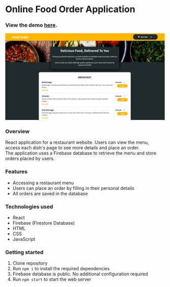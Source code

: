 # Online Food Order Application
### View the demo [here](https://react-online-food-order.netlify.app/).
![Online Food Order Application](https://raw.githubusercontent.com/paul963/react-online-food-order/master/site-preview.webp)

### Overview
React application for a restaurant website. Users can view the menu, access each dish's page to see more details and place an order.\
The application uses a Firebase database to retrieve the menu and store orders placed by users.

### Features
- Accessing a restaurant menu
- Users can place an order by filling in their personal details
- All orders are saved in the database

### Technologies used
- React
- Firebase (Firestore Database)
- HTML
- CSS
- JavaScript

### Getting started
1. Clone repository
2. Run `npm i` to install the required dependencies
3. Firebase database is public. No additional configuration required
4. Run `npm start` to start the web server
